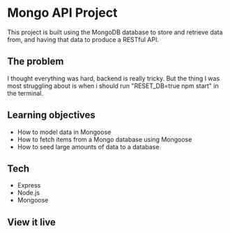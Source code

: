 # Mongo API Project

This project is built using the MongoDB database to store and retrieve data from, and having that data to produce a RESTful API.

## The problem

I thought everything was hard, backend is really tricky. But the thing I was most struggling about is when i should run "RESET_DB=true npm start" in the terminal.

## Learning objectives

- How to model data in Mongoose
- How to fetch items from a Mongo database using Mongoose
- How to seed large amounts of data to a database

## Tech

- Express
- Node.js
- Mongoose

## View it live
